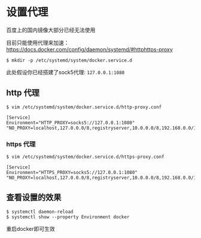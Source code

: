 # 设置代理

百度上的国内镜像大部分已经无法使用

目前只能使用代理来加速：https://docs.docker.com/config/daemon/systemd/#httphttps-proxy


```
$ mkdir -p /etc/systemd/system/docker.service.d
```

此处假设你已经搭建了sock5代理: `127.0.0.1:1080`

## http 代理

```
$ vim /etc/systemd/system/docker.service.d/http-proxy.conf
```

```
[Service]
Environment="HTTP_PROXY=socks5://127.0.0.1:1080" "NO_PROXY=localhost,127.0.0.0/8,registryserver,10.0.0.0/8,192.168.0.0/16"
```

### https 代理

```
$ vim /etc/systemd/system/docker.service.d/https-proxy.conf
```

```
[Service]
Environment="HTTPS_PROXY=socks5://127.0.0.1:1080" "NO_PROXY=localhost,127.0.0.0/8,registryserver,10.0.0.0/8,192.168.0.0/16"
```

## 查看设置的效果

```
$ systemctl daemon-reload
$ systemctl show --property Environment docker
```

重启docker即可生效